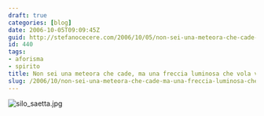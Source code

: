 ```yaml
---
draft: true
categories: [blog]
date: 2006-10-05T09:09:45Z
guid: http://stefanocecere.com/2006/10/05/non-sei-una-meteora-che-cade-ma-una-freccia-luminosa-che-vola-verso-i-cieli/
id: 440
tags:
- aforisma
- spirito
title: Non sei una meteora che cade, ma una freccia luminosa che vola verso i cieli.
slug: /2006/10/non-sei-una-meteora-che-cade-ma-una-freccia-luminosa-che-vola-verso-i-cieli/
---
```


<img id="image439" src="http://stefanocecere.com/wp-content/uploads/sites/3/2006/10/silo_saetta.jpg" alt="silo_saetta.jpg" />